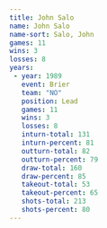 ```yaml
---
title: John Salo
name: John Salo
name-sort: Salo, John
games: 11
wins: 3
losses: 8
years:
 - year: 1989
   event: Brier
   team: "NO"
   position: Lead
   games: 11
   wins: 3
   losses: 8
   inturn-total: 131
   inturn-percent: 81
   outturn-total: 82
   outturn-percent: 79
   draw-total: 160
   draw-percent: 85
   takeout-total: 53
   takeout-percent: 65
   shots-total: 213
   shots-percent: 80
---
```

